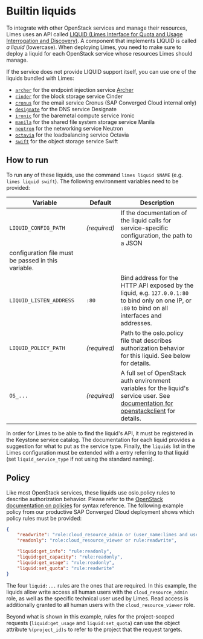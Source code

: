 # Builtin liquids

To integrate with other OpenStack services and manage their resources, Limes uses an API called [LIQUID (Limes Interface
for Quota and Usage Interrogation and Discovery)](https://pkg.go.dev/github.com/sapcc/go-api-declarations/liquid).
A component that implements LIQUID is called *a liquid* (lowercase). When deploying Limes, you need to make sure to
deploy a liquid for each OpenStack service whose resources Limes should manage.

If the service does not provide LIQUID support itself, you can use one of the liquids bundled with Limes:

- [`archer`](./archer.md) for the endpoint injection service [Archer](https://github.com/sapcc/archer)
- [`cinder`](./cinder.md) for the block storage service Cinder
- [`cronus`](./cronus.md) for the email service Cronus (SAP Converged Cloud internal only)
- [`designate`](./designate.md) for the DNS service Designate
- [`ironic`](./ironic.md) for the baremetal compute service Ironic
- [`manila`](./manila.md) for the shared file system storage service Manila
- [`neutron`](./neutron.md) for the networking service Neutron
- [`octavia`](./octavia.md) for the loadbalancing service Octavia
- [`swift`](./swift.md) for the object storage service Swift

## How to run

To run any of these liquids, use the command `limes liquid $NAME` (e.g. `limes liquid swift`). The following environment
variables need to be provided:

| Variable | Default | Description |
| --- | --- | --- |
| `LIQUID_CONFIG_PATH` | *(required)* | If the documentation of the liquid calls for service-specific configuration, the path to a JSON
configuration file must be passed in this variable. |
| `LIQUID_LISTEN_ADDRESS` | `:80` | Bind address for the HTTP API exposed by the liquid, e.g. `127.0.0.1:80` to bind only on one IP, or `:80` to bind on all interfaces and addresses. |
| `LIQUID_POLICY_PATH` | *(required)* | Path to the oslo.policy file that describes authorization behavior for this liquid. See below for details. |
| `OS_...` | *(required)* | A full set of OpenStack auth environment variables for the liquid's service user. See [documentation for openstackclient][osc] for details. |

In order for Limes to be able to find the liquid's API, it must be registered in the Keystone service catalog.
The documentation for each liquid provides a suggestion for what to put as the service type.
Finally, the `liquids` list in the Limes configuration must be extended with a entry referring to that liquid
(set `liquid_service_type` if not using the standard naming).

## Policy

Like most OpenStack services, these liquids use oslo.policy rules to describe authorization behavior. Please refer to
the [OpenStack documentation on policies][policy] for syntax reference. The following example policy from our productive
SAP Converged Cloud deployment shows which policy rules must be provided:

```json
{
    "readwrite": "role:cloud_resource_admin or (user_name:limes and user_domain_name:Default)",
    "readonly": "role:cloud_resource_viewer or rule:readwrite",

    "liquid:get_info": "rule:readonly",
    "liquid:get_capacity": "rule:readonly",
    "liquid:get_usage": "rule:readonly",
    "liquid:set_quota": "rule:readwrite"
}
```

The four `liquid:...` rules are the ones that are required. In this example, the liquids allow write access all human users
with the `cloud_resource_admin` role, as well as the specific technical user used by Limes. Read access is additionally
granted to all human users with the `cloud_resource_viewer` role.

Beyond what is shown in this example, rules for the project-scoped requests (`liquid:get_usage` and `liquid:set_quota`)
can use the object attribute `%(project_id)s` to refer to the project that the request targets.

[osc]:    https://docs.openstack.org/python-openstackclient/latest/cli/man/openstack.html
[policy]: https://docs.openstack.org/security-guide/identity/policies.html
